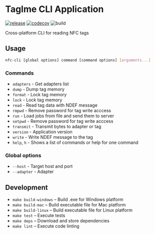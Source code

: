 # Taglme CLI Application 

[![release](https://badgen.net/github/tag/taglme/nfc-cli)](https://github.com/taglme/nfc-cli/releases)
[![codecov](https://codecov.io/gh/taglme/nfc-cli/branch/master/graph/badge.svg)](https://codecov.io/gh/taglme/nfc-cli)
![build](https://github.com/taglme/nfc-cli/workflows/test%20and%20build/badge.svg)

Cross-platform CLI for reading NFC tags 

## Usage

```bash
nfc-cli [global options] command [command options] [arguments...]
```

### Commands

- `adapters` - Get adapters list
- `dump` - Dump tag memory
- `format` - Lock tag memory
- `lock` - Lock tag memory
- `read` - Read tag data with NDEF message
- `rmpwd` - Remove password for tag write acccess
- `run` - Load jobs from file and send them to server
- `setpwd` - Remove password for tag write acccess
- `transmit` - Transmit bytes to adapter or tag
- `version` - Application version
- `write` - Write NDEF message to the tag
- `help`, `h` - Shows a list of commands or help for one command

### Global options

- `--host` - Target host and port 
- `--adapter` - Adapter

## Development

- `make build-windows` – Build .exe for Windows platform   
- `make build-mac` – Build executable file for Mac platform      
- `make build-linux` – Build executable file for Linux platform     
- `make test` – Execute tests   
- `make deps` – Download and store dependencies
- `make lint` – Execute code linting
